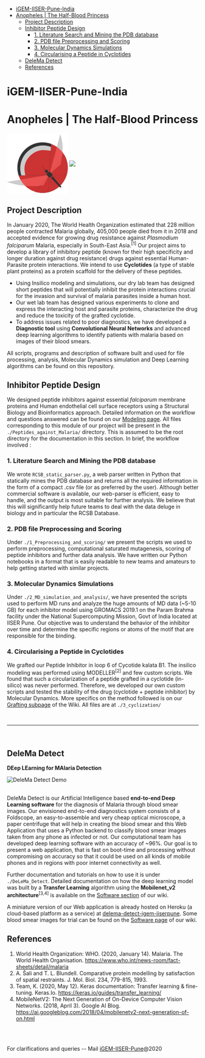 - [iGEM-IISER-Pune-India](#igem-iiser-pune-india)
- [Anopheles | The Half-Blood Princess](#anopheles--the-half-blood-princess)
  - [Project Description](#project-description)
  - [Inhibitor Peptide Design](#inhibitor-peptide-design)
    - [1. Literature Search and Mining the PDB database](#1-literature-search-and-mining-the-pdb-database)
    - [2. PDB file Preprocessing and Scoring](#2-pdb-file-preprocessing-and-scoring)
    - [3. Molecular Dynamics Simulations](#3-molecular-dynamics-simulations)
    - [4. Circularising a Peptide in Cyclotides](#4-circularising-a-peptide-in-cyclotides)
  - [DeleMa Detect](#delema-detect)
  - [References](#references)

# iGEM-IISER-Pune-India

# Anopheles | The Half-Blood Princess

<p float="left">
  <img align="center" width="160px" src="./DeleMa_Detect/static/favicon/android-chrome-512x512.png">

  <img width="200px" align="center" src="https://2020.igem.org/wiki/images/b/b2/T--IISER-Pune-India--igem-iiserp-logo.png"> 
</p>

## Project Description

In January 2020, The World Health Organization estimated that 228 million people contracted Malaria globally, 405,000 people died from it in 2018 and accepted evidence for growing drug resistance against *Plasmodium falciparum* Malaria, especially in South-East Asia.<sup>[1]</sup> Our project aims to develop a library of inhibitory peptide (known for their high specificity and longer duration against drug resistance) drugs against essential Human-Parasite protein interactions. We intend to use **Cyclotides** (a type of stable plant proteins) as a protein scaffold for the delivery of these peptides. 

- Using Insilico modeling and simulations, our dry lab team has designed short peptides that will potentially inhibit the protein interactions crucial for the invasion and survival of malaria parasites inside a human host.
- Our wet lab team has designed various experiments to clone and express the interacting host and parasite proteins, characterize the drug and reduce the toxicity of the grafted cyclotide.
- To address issues related to poor diagnostics, we have developed a **Diagnostic tool** using **Convolutional Neural Networks** and advanced deep learning algorithms to identify patients with malaria based on images of their blood smears.

All scripts, programs and description of software built and used for file processing, analysis, Molecular Dynamics simulation and Deep Learning algorithms can be found on this repository. 

## Inhibitor Peptide Design


We designed peptide inhibitors against essential *falciparum* membrane proteins and Human endothelial cell surface receptors using a Structural Biology and Bioinformatics approach. Detailed information on the workflow and questions answered can be found on our [Modeling page](https://2020.igem.org/Team:IISER-Pune-India/Model). All files corresponding to this module of our project will be present in the ``` ./Peptides_against_Malaria/``` directory. This is assumed to be the root directory for the documentation in this section. In brief, the workflow involved : 

### 1. Literature Search and Mining the PDB database 

We wrote ```RCSB_static_parser.py```, a web parser written in Python that statically mines the PDB database and returns all the required information in the form of a compact .csv file (or as preferred by the user). Although better commercial software is available, our web-parser is efficient, easy to handle, and the output is most suitable for further analysis. We believe that this will significantly help future teams to deal with the data deluge in biology and in particular the RCSB Database.
  
### 2. PDB file Preprocessing and Scoring

 Under ```./1_Preprocessing_and_scoring/``` we present the scripts we used to perform preprocessing, computational saturated mutagenesis, scoring of peptide inhibitors and further data analysis. We have written our Python notebooks in a format that is easily readable to new teams and amateurs to help getting started with similar projects. 
  
### 3. Molecular Dynamics Simulations

  Under ```./2_MD_simulation_and_analysis/```, we have presented the scripts used to perform MD runs and analyze the huge amounts of MD data (~5-10 GB) for each inhibitor model using GROMACS 2019.1 on the Param Brahma facility under the National Supercomputing Mission, Govt of India located at IISER Pune. Our objective was to understand the behavior of the inhibitor over time and determine the specific regions or atoms of the motif that are responsible for the binding. 

### 4. Circularising a Peptide in Cyclotides

We grafted our Peptide Inhibitor in loop 6 of Cycotide kalata B1. The insilico modeling was performed using MODELLER<sup>[2]</sup> and few custom scripts. We found that such a circularization of a peptide grafted in a cyclotide (in-silico) was never performed. Therefore, we developed our own custom scripts and tested the stability of the drug (cyclotide + peptide inhibitor) by Molecular Dynamics. More specifics on the method followed is on our [Grafting subpage](https://2020.igem.org/Team:IISER-Pune-India/Model#5) of the Wiki. All files are at ```./3_cyclization/```

<br>

---

<br>

## DeleMa Detect
**DEep LEarning for MAlaria Detection**

<img src="https://2020.igem.org/wiki/images/e/e9/T--IISER-Pune-India--delema-demo-desktop-small.gif" alt="DeleMa Detect Demo" style="display:block;margin:auto;">

<br>


DeleMa Detect is our Artificial Intelligence based **end-to-end Deep Learning software** for the diagnosis of Malaria through blood smear images. Our envisioned end-to-end diagnostics system consists of a Foldscope, an easy-to-assemble and very cheap optical microscope, a paper centrifuge that will help in creating the blood smear and this Web Application that uses a Python backend to classify blood smear images taken from any phone as infected or not. Our computational team has developed deep learning software with an accuracy of ~96%. Our goal is to present a web application, that is fast on boot-time and processing without compromising on accuracy so that it could be used on all kinds of mobile phones and in regions with poor internet connectivity as well.

Further documentation and tutorials on how to use it is under ``` ./DeLeMa_Detect ```. Detailed documentation on how the deep learning model was built by a **Transfer Learning** algorithm using the **Mobilenet_v2 architecture**<sup>[3,4]</sup> is available on the [Software section](https://2020.igem.org/Team:IISER-Pune-India/Software) of our wiki. 

A miniature version of our Web application is already hosted on Heroku (a cloud-based platform as a service) at [delema-detect-igem-iiserpune](https://delema-detect-igem-iiserpune.herokuapp.com/). Some blood smear images for trial can be found on the [Software page](https://2020.igem.org/Team:IISER-Pune-India/Software) of our wiki.

## References

1. World Health Organization: WHO. (2020, January 14). Malaria. The World Health Organisation. https://www.who.int/news-room/fact-sheets/detail/malaria
2. A. Šali and T. L. Blundell. Comparative protein modelling by satisfaction of spatial restraints. J. Mol. Biol. 234, 779-815, 1993. 
3. Team, K. (2020, May 12). Keras documentation: Transfer learning & fine-tuning. Keras.Io. https://keras.io/guides/transfer_learning/
4.  MobileNetV2: The Next Generation of On-Device Computer Vision Networks. (2018, April 3). Google AI Blog. https://ai.googleblog.com/2018/04/mobilenetv2-next-generation-of-on.html


<br><br>

For clarifications and queries -- Mail [iGEM-IISER-Pune](mailto:igem@sac.iiserpune.ac.in?subject=[igem20_github])@2020

